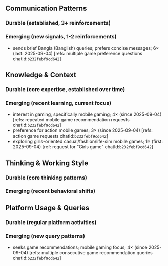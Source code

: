 ## Communication Patterns
### Durable (established, 3+ reinforcements)

### Emerging (new signals, 1-2 reinforcements)
- sends brief Bangla (Banglish) queries; prefers concise messages; 6× (last: 2025-09-04) [refs: multiple game preference questions chatId:`b232febf9cd642`]

## Knowledge & Context
### Durable (core expertise, established over time)

### Emerging (recent learning, current focus)
- interest in gaming, specifically mobile gaming; 4× (since 2025-09-04) [refs: repeated mobile game recommendation requests chatId:`b232febf9cd642`]
- preference for action mobile games; 3× (since 2025-09-04) [refs: action game requests chatId:`b232febf9cd642`]
- exploring girls-oriented casual/fashion/life-sim mobile games; 1× (first: 2025-09-04) [ref: request for "Girls game" chatId:`b232febf9cd642`]

## Thinking & Working Style
### Durable (core thinking patterns)

### Emerging (recent behavioral shifts)

## Platform Usage & Queries
### Durable (regular platform activities)

### Emerging (new query patterns)
- seeks game recommendations; mobile gaming focus; 4× (since 2025-09-04) [refs: multiple consecutive game recommendation queries chatId:`b232febf9cd642`]